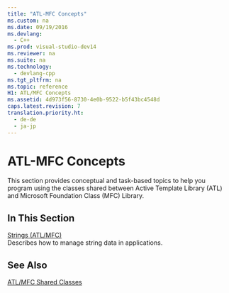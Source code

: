 ```yaml
---
title: "ATL-MFC Concepts"
ms.custom: na
ms.date: 09/19/2016
ms.devlang: 
  - C++
ms.prod: visual-studio-dev14
ms.reviewer: na
ms.suite: na
ms.technology: 
  - devlang-cpp
ms.tgt_pltfrm: na
ms.topic: reference
H1: ATL/MFC Concepts
ms.assetid: 4d973f56-8730-4e0b-9522-b5f43bc4548d
caps.latest.revision: 7
translation.priority.ht: 
  - de-de
  - ja-jp
---
```

# ATL-MFC Concepts
This section provides conceptual and task-based topics to help you program using the classes shared between Active Template Library (ATL) and Microsoft Foundation Class (MFC) Library.  
  
## In This Section  
 [Strings (ATL/MFC)](../vs140/Strings--ATL-MFC-.md)  
 Describes how to manage string data in applications.  
  
## See Also  
 [ATL/MFC Shared Classes](../vs140/ATL-MFC-Shared-Classes.md)